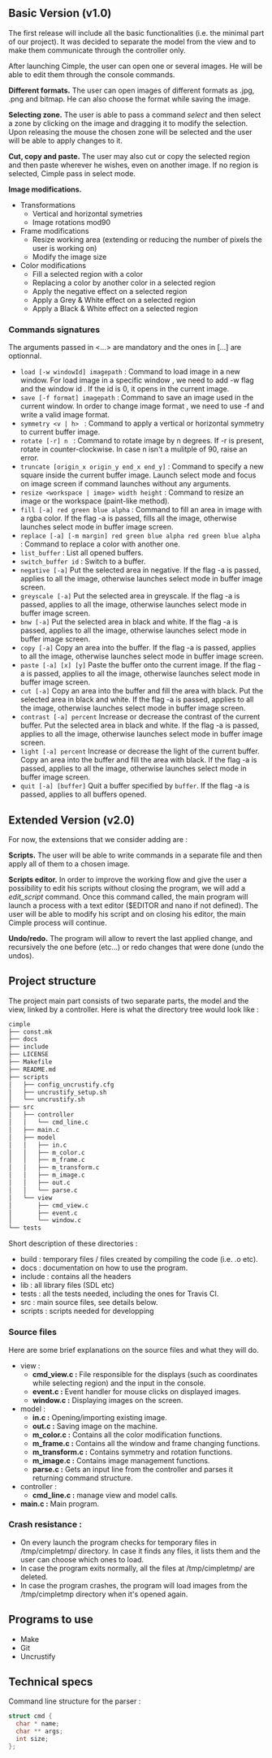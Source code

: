 ## Basic Version (v1.0)

The first release will include all the basic functionalities (i.e. the minimal part of our project).
It was decided to separate the model from the view and to make them communicate through the controller only.

After launching Cimple, the user can open one or several images. He will be able to edit them through the console commands.

**Different formats.** The user can open images of different formats as .jpg, .png and bitmap. He can also choose the format while saving the image.

**Selecting zone.** The user is able to pass a command *select* and then select a zone by clicking on the image and dragging it to modify the selection. Upon releasing the mouse the chosen zone will be selected and the user will be able to apply changes to it.

**Cut, copy and paste.** The user may also cut or copy the selected region and then paste wherever he wishes, even on another image. If no region is selected, Cimple pass in select mode.

**Image modifications.**

  * Transformations
    * Vertical and horizontal symetries
    * Image rotations mod90
  * Frame modifications
    * Resize working area (extending or reducing  the number of pixels the user is working on)
    * Modify the image size
  * Color modifications
    * Fill a selected region with a color
    * Replacing a color by another color in a selected region
    * Apply the negative effect on a selected region
    * Apply a Grey & White effect on a selected region
    * Apply a Black & White effect on a selected region


### Commands signatures

The arguments passed in <...> are mandatory and the ones in [...] are optionnal.

* ```load [-w windowId] imagepath``` : Command to load image in a new window. For load image in a specific window , we need to add -w flag and the window id . If the id is 0, it opens in the current image.
* ```save [-f format] imagepath``` : Command to save an image used in the current window. In order to change image format , we need to use -f and write a valid image format.
* ```symmetry <v | h> ``` : Command to apply a vertical or horizontal symmetry to current buffer image.
* ```rotate [-r] n ``` : Command to rotate image by n degrees. If -r is present, rotate in counter-clockwise. In case n isn't a mulitple of 90, raise an error.
* ```truncate [origin_x origin_y end_x end_y]``` : Command to specify a new square inside the current buffer image. Launch select mode and focus on image screen if command launches without any arguments.
* ```resize <workspace | image> width height``` : Command to resize an image or the workspace (paint-like method).
* ```fill [-a] red green blue alpha``` : Command to fill an area in image with a rgba color. If the flag -a is passed, fills all the image, otherwise launches select mode in buffer image screen.
* ```replace [-a] [-m margin] red green blue alpha red green blue alpha``` : Command to replace a color with another one.
* ```list_buffer``` : List all opened buffers.
* ```switch_buffer id``` : Switch to a buffer.
* ```negative [-a]``` Put the selected area in negative. If the flag -a is passed, applies to all the image, otherwise launches select mode in buffer image screen.
* ```greyscale [-a]``` Put the selected area in greyscale. If the flag -a is passed, applies to all the image, otherwise launches select mode in buffer image screen.
* ```bnw [-a]``` Put the selected area in black and white. If the flag -a is passed, applies to all the image, otherwise launches select mode in buffer image screen.
* ```copy [-a]``` Copy an area into the buffer. If the flag -a is passed, applies to all the image, otherwise launches select mode in buffer image screen.
* ```paste [-a] [x] [y]``` Paste the buffer onto the current image. If the flag -a is passed, applies to all the image, otherwise launches select mode in buffer image screen.
* ```cut [-a]``` Copy an area into the buffer and fill the area with black. Put the selected area in black and white. If the flag -a is passed, applies to all the image, otherwise launches select mode in buffer image screen.
* ```contrast [-a] percent``` Increase or decrease the contrast of the current buffer. Put the selected area in black and white. If the flag -a is passed, applies to all the image, otherwise launches select mode in buffer image screen.
* ```light [-a] percent``` Increase or decrease the light of the current buffer. Copy an area into the buffer and fill the area with black. If the flag -a is passed, applies to all the image, otherwise launches select mode in buffer image screen.
* ```quit [-a] [buffer]``` Quit a buffer specified by `buffer`. If the flag -a is passed, applies to all buffers opened.

## Extended Version (v2.0)

For now, the extensions that we consider adding are :

**Scripts.** The user will be able to write commands in a separate file and then apply all of them to a chosen image.

**Scripts editor.** In order to improve the working flow and give the user a possibility to edit his scripts without closing the program, we will add a *edit_script* command. Once this command called, the main program will launch a process with a text editor ($EDITOR and nano if not defined). The user will be able to modify his script and on closing his editor, the main Cimple process will continue.

**Undo/redo.** The program will allow to revert the last applied change, and recursively the one before (etc...) or redo changes that were done (undo the undos).

## Project structure

The project main part consists of two separate parts, the model and the view, linked by a controller.
Here is what the directory tree would look like :

```sh
cimple
├── const.mk
├── docs
├── include
├── LICENSE
├── Makefile
├── README.md
├── scripts
│   ├── config_uncrustify.cfg
│   ├── uncrustify_setup.sh
│   └── uncrustify.sh
├── src
│   ├── controller
│   │   └── cmd_line.c
│   ├── main.c
│   ├── model
│   │   ├── in.c
│   │   ├── m_color.c
│   │   ├── m_frame.c
│   │   ├── m_transform.c
│   │   ├── m_image.c
│   │   ├── out.c
│   │   └── parse.c
│   └── view
│       ├── cmd_view.c
│       ├── event.c
│       └── window.c
└── tests
```

Short description of these directories :
  * build :
  temporary files / files created by compiling the code (i.e. .o etc).
  * docs :
  documentation on how to use the program.
  * include :
  contains all the headers
  * lib :
  all library files (SDL etc)
  * tests :
  all the tests needed, including the ones for Travis CI.
  * src :
  main source files, see details below.
  * scripts :
  scripts needed for developping

### Source files

Here are some brief explanations on the source files and what they will do.

* view :
  * **cmd_view.c :**
     File responsible for the displays (such as coordinates while selecting region) and the input in the console.
  * **event.c :**
     Event handler for mouse clicks on displayed images.
  * **window.c :**
    Displaying images on the screen.
* model :
  * **in.c :**
    Opening/importing existing image.
  * **out.c :**
    Saving image on the machine.
  * **m_color.c :**
    Contains all the color modification functions.
  * **m_frame.c :**
    Contains all the window and frame changing functions.
  * **m_transform.c :**
    Contains symmetry and rotation functions.
  * **m_image.c :**
     Contains image management functions.
  * **parse.c :**
    Gets an input line from the controller and parses it returning command structure.
* controller :
  * **cmd_line.c :**
    manage view and model calls.
* **main.c :**
    Main program.

### Crash resistance  :
  * On every launch the program checks for temporary files in /tmp/cimpletmp/ directory. In case it finds any files, it lists them and the user can choose which ones to load.
  * In case the program exits normally, all the files at /tmp/cimpletmp/ are deleted.
  * In case the program crashes, the program will load images from the /tmp/cimpletmp directory when it's opened again.

## Programs to use

* Make
* Git
* Uncrustify


## Technical specs

Command line structure for the parser :

```c
struct cmd {
  char * name;
  char ** args;
  int size;
};
```
	

